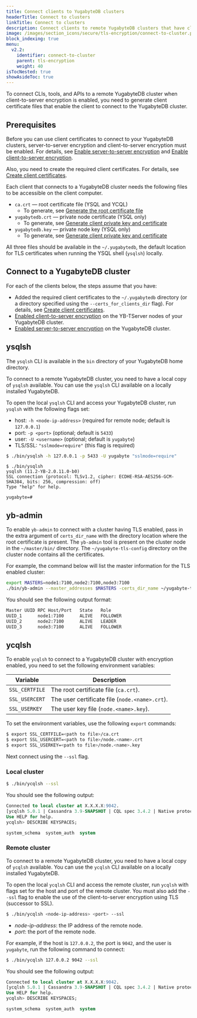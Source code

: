 ```yaml
---
title: Connect clients to YugabyteDB clusters
headerTitle: Connect to clusters
linkTitle: Connect to clusters
description: Connect clients to remote YugabyteDB clusters that have client-to-server encryption enabled.
image: /images/section_icons/secure/tls-encryption/connect-to-cluster.png
block_indexing: true
menu:
  v2.2:
    identifier: connect-to-cluster
    parent: tls-encryption
    weight: 40
isTocNested: true
showAsideToc: true
---
```


To connect CLIs, tools, and APIs to a remote YugabyteDB cluster when client-to-server encryption is enabled, you need to generate client certificate files that enable the client to connect to the YugabyteDB cluster.

## Prerequisites

Before you can use client certificates to connect to your YugabyteDB clusters, server-to-server encryption and client-to-server encryption must be enabled. For details, see [Enable server-to-server encryption](../server-to-server/) and [Enable client-to-server encryption](../client-to-server).

Also, you need to create the required client certificates. For details, see [Create client certificates](../client-certificates).

Each client that connects to a YugabyteDB cluster needs the following files to be accessible on the client computer.

- `ca.crt` — root certificate file (YSQL and YCQL)
  - To generate, see [Generate the root certificate file](../server-certificates/#generate-the-root-certificate-file)
- `yugabytedb.crt` — private node certificate (YSQL only)
  - To generate, see [Generate client private key and certificate](../client-certificates/#generate-private-key-and-certificate)
- `yugabytedb.key` — private node key (YSQL only)
  - To generate, see [Generate client private key and certificate](../client-certificates/#generate-private-key-and-certificate)

All three files should be available in the `~/.yugabytedb`, the default location for TLS certificates when running the YSQL shell (`ysqlsh`) locally.

## Connect to a YugabyteDB cluster

For each of the clients below, the steps assume that you have:

- Added the required client certificates to the `~/.yugabytedb` directory (or a directory specified using the `--certs_for_clients_dir` flag). For details, see [Create client certificates](../client-certificates).
- [Enabled client-to-server encryption](../client-to-server) on the YB-TServer nodes of your YugabyteDB cluster.
- [Enabled server-to-server encryption](../server-to-server) on the YugabyteDB cluster.

## ysqlsh

The `ysqlsh` CLI is available in the `bin` directory of your YugabyteDB home directory.

To connect to a remote YugabyteDB cluster, you need to have a local copy of `ysqlsh` available. You can use the `ysqlsh` CLI available on a locally installed YugabyteDB.

To open the local `ysqlsh` CLI and access your YugabyteDB cluster, run `ysqlsh` with the following flags set:

- host: `-h <node-ip-address>` (required for remote node; default is `127.0.0.1`)
- port: `-p <port>` (optional; default is `5433`)
- user: `-U <username>` (optional; default is `yugabyte`)
- TLS/SSL: `"sslmode=require"` (this flag is required)

```sh
$ ./bin/ysqlsh -h 127.0.0.1 -p 5433 -U yugabyte "sslmode=require"
```

```
$ ./bin/ysqlsh
ysqlsh (11.2-YB-2.0.11.0-b0)
SSL connection (protocol: TLSv1.2, cipher: ECDHE-RSA-AES256-GCM-SHA384, bits: 256, compression: off)
Type "help" for help.

yugabyte=#
```

## yb-admin

To enable `yb-admin` to connect with a cluster having TLS enabled, pass in the extra argument of `certs_dir_name` with the directory location where the root certificate is present. The `yb-admin` tool is present on the cluster node in the `~/master/bin/` directory. The `~/yugabyte-tls-config` directory on the cluster node contains all the certificates.

For example, the command below will list the master information for the TLS enabled cluster:

```sh
export MASTERS=node1:7100,node2:7100,node3:7100
./bin/yb-admin --master_addresses $MASTERS -certs_dir_name ~/yugabyte-tls-config list_all_masters
```

You should see the following output format:

```sh
Master UUID	RPC Host/Port	State	Role
UUID_1 		node1:7100  	ALIVE 	FOLLOWER
UUID_2		node2:7100     	ALIVE 	LEADER
UUID_3 		node3:7100     	ALIVE 	FOLLOWER
```

## ycqlsh

To enable `ycqlsh` to connect to a YugabyteDB cluster with encryption enabled, you need to set the following environment variables:

Variable       | Description                  |
---------------|------------------------------|
`SSL_CERTFILE` | The root certificate file (`ca.crt`). |
`SSL_USERCERT` | The user certificate file  (`node.<name>.crt`). |
`SSL_USERKEY`  | The user key file (`node.<name>.key`).  |

To set the environment variables, use the following `export` commands:

```sh
$ export SSL_CERTFILE=<path to file>/ca.crt
$ export SSL_USERCERT=<path to file>/node.<name>.crt
$ export SSL_USERKEY=<path to file>/node.<name>.key
```

Next connect using the `--ssl` flag.

### Local cluster

```sh
$ ./bin/ycqlsh --ssl
```

You should see the following output:

```sql
Connected to local cluster at X.X.X.X:9042.
[ycqlsh 5.0.1 | Cassandra 3.9-SNAPSHOT | CQL spec 3.4.2 | Native protocol v4]
Use HELP for help.
ycqlsh> DESCRIBE KEYSPACES;

system_schema  system_auth  system
```

### Remote cluster

To connect to a remote YugabyteDB cluster, you need to have a local copy of `ycqlsh` available. You can use the `ycqlsh` CLI available on a locally installed YugabyteDB.

To open the local `ycqlsh` CLI and access the remote cluster, run `ycqlsh` with flags set for the host and port of the remote cluster. You must also add the `--ssl` flag to enable the use of the client-to-server encryption using TLS (successor to SSL).

```sh
$ ./bin/ycqlsh <node-ip-address> <port> --ssl
```

- *node-ip-address*: the IP address of the remote node.
- *port*: the port of the remote node.

For example, if the host is `127.0.0.2`, the port is `9042`, and the user is `yugabyte`, run the following command to connect:

```sh
$ ./bin/ycqlsh 127.0.0.2 9042 --ssl
```

You should see the following output:

```sql
Connected to local cluster at X.X.X.X:9042.
[ycqlsh 5.0.1 | Cassandra 3.9-SNAPSHOT | CQL spec 3.4.2 | Native protocol v4]
Use HELP for help.
ycqlsh> DESCRIBE KEYSPACES;

system_schema  system_auth  system
```
